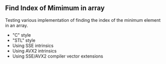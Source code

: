 Find Index of Mimimum  in array
------------------------------------
Testing various implementation of finding the index of the minimum element in an array.

- "C" style
- "STL" style
- Using SSE intrinsics
- Using AVX2 intrinsics
- Using SSE/AVX2 compiler vector extensions

